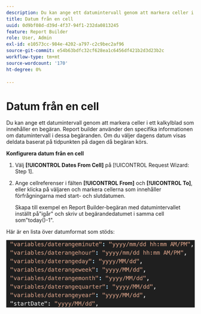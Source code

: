 ```yaml
---
description: Du kan ange ett datumintervall genom att markera celler i ett kalkylblad som innehåller en begäran. Report builder använder den specifika informationen om datumintervall i dessa begäranden. Om du väljer dagens datum visas deldata baserat på tidpunkten på dagen då begäran körs.
title: Datum från en cell
uuid: 0d9bf08d-d39d-4f37-94f1-232da0813245
feature: Report Builder
role: User, Admin
exl-id: e10573cc-984e-4202-a797-c2c9bec2af96
source-git-commit: e54b63bdfc32cf628ea1c6456df421b2d3d23b2c
workflow-type: tm+mt
source-wordcount: '170'
ht-degree: 0%

---
```


# Datum från en cell

Du kan ange ett datumintervall genom att markera celler i ett kalkylblad som innehåller en begäran. Report builder använder den specifika informationen om datumintervall i dessa begäranden. Om du väljer dagens datum visas deldata baserat på tidpunkten på dagen då begäran körs.

**Konfigurera datum från en cell**

1. Välj **[!UICONTROL Dates From Cell]** på [!UICONTROL Request Wizard: Step 1].
1. Ange cellreferenser i fälten **[!UICONTROL From]** och **[!UICONTROL To]**, eller klicka på väljaren och markera cellerna som innehåller förfrågningarna med start- och slutdatumen.

   Skapa till exempel en Report Builder-begäran med datumintervallet inställt på&quot;igår&quot; och skriv ut begärandedatumet i samma cell som&quot;today()-1&quot;.

Här är en lista över datumformat som stöds:

![Skärmbild med datumformat som stöds.](assets/date-formats.png)

